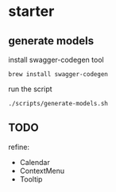 # starter

## generate models

install swagger-codegen tool

`brew install swagger-codegen`

run the script

`./scripts/generate-models.sh`

## TODO

refine:

- Calendar
- ContextMenu
- Tooltip
